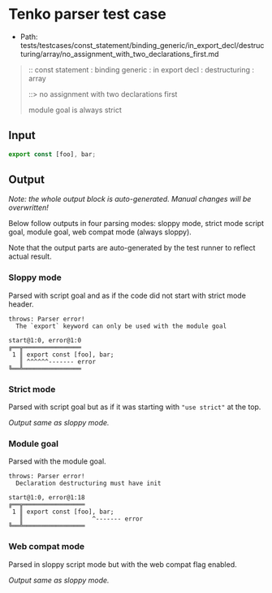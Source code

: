 # Tenko parser test case

- Path: tests/testcases/const_statement/binding_generic/in_export_decl/destructuring/array/no_assignment_with_two_declarations_first.md

> :: const statement : binding generic : in export decl : destructuring : array
>
> ::> no assignment with two declarations first
>
> module goal is always strict

## Input

`````js
export const [foo], bar;
`````

## Output

_Note: the whole output block is auto-generated. Manual changes will be overwritten!_

Below follow outputs in four parsing modes: sloppy mode, strict mode script goal, module goal, web compat mode (always sloppy).

Note that the output parts are auto-generated by the test runner to reflect actual result.

### Sloppy mode

Parsed with script goal and as if the code did not start with strict mode header.

`````
throws: Parser error!
  The `export` keyword can only be used with the module goal

start@1:0, error@1:0
╔══╦════════════════
 1 ║ export const [foo], bar;
   ║ ^^^^^^------- error
╚══╩════════════════

`````

### Strict mode

Parsed with script goal but as if it was starting with `"use strict"` at the top.

_Output same as sloppy mode._

### Module goal

Parsed with the module goal.

`````
throws: Parser error!
  Declaration destructuring must have init

start@1:0, error@1:18
╔══╦═════════════════
 1 ║ export const [foo], bar;
   ║                   ^------- error
╚══╩═════════════════

`````


### Web compat mode

Parsed in sloppy script mode but with the web compat flag enabled.

_Output same as sloppy mode._
